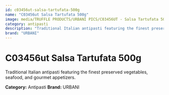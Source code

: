 ```yaml
---
id: c03456ut-salsa-tartufata-500g
name: "C03456ut Salsa Tartufata 500g"
image: media/TRUFFLE PRODUCTS/URBANI PICS/C03456UT - Salsa Tartufata 500g.jpg
category: antipasti
description: "Traditional Italian antipasti featuring the finest preserved vegetables, seafood, and gourmet appetizers."
brand: "URBANI"
---
```


# C03456ut Salsa Tartufata 500g

Traditional Italian antipasti featuring the finest preserved vegetables, seafood, and gourmet appetizers.

**Category:** Antipasti
**Brand:** URBANI

